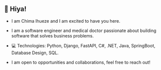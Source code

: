 ## 👋 Hiya! 

- I am Chima Ihueze and I am excited to have you here.

- I am a software engineer and medical doctor passionate about building software that solves business problems. 

- 💻 Technologies: Python, Django, FastAPI, C#, .NET, Java, SpringBoot, Database Design, SQL.

- I am open to opportunities and collaborations, feel free to reach out!
  
